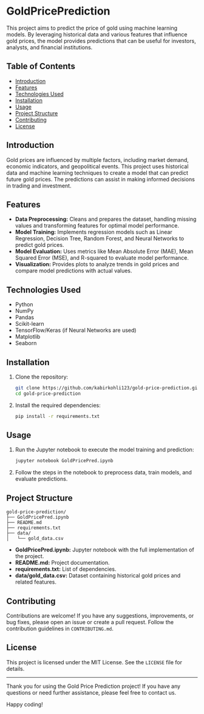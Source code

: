 # GoldPricePrediction

This project aims to predict the price of gold using machine learning models. By leveraging historical data and various features that influence gold prices, the model provides predictions that can be useful for investors, analysts, and financial institutions.

## Table of Contents

- [Introduction](#introduction)
- [Features](#features)
- [Technologies Used](#technologies-used)
- [Installation](#installation)
- [Usage](#usage)
- [Project Structure](#project-structure)
- [Contributing](#contributing)
- [License](#license)

## Introduction

Gold prices are influenced by multiple factors, including market demand, economic indicators, and geopolitical events. This project uses historical data and machine learning techniques to create a model that can predict future gold prices. The predictions can assist in making informed decisions in trading and investment.

## Features

- **Data Preprocessing:** Cleans and prepares the dataset, handling missing values and transforming features for optimal model performance.
- **Model Training:** Implements regression models such as Linear Regression, Decision Tree, Random Forest, and Neural Networks to predict gold prices.
- **Model Evaluation:** Uses metrics like Mean Absolute Error (MAE), Mean Squared Error (MSE), and R-squared to evaluate model performance.
- **Visualization:** Provides plots to analyze trends in gold prices and compare model predictions with actual values.

## Technologies Used

- Python
- NumPy
- Pandas
- Scikit-learn
- TensorFlow/Keras (if Neural Networks are used)
- Matplotlib
- Seaborn

## Installation

1. Clone the repository:
   ```bash
   git clone https://github.com/kabirkohli123/gold-price-prediction.git
   cd gold-price-prediction
   ```

2. Install the required dependencies:
   ```bash
   pip install -r requirements.txt
   ```

## Usage

1. Run the Jupyter notebook to execute the model training and prediction:
   ```bash
   jupyter notebook GoldPricePred.ipynb
   ```

2. Follow the steps in the notebook to preprocess data, train models, and evaluate predictions.

## Project Structure

```
gold-price-prediction/
├── GoldPricePred.ipynb
├── README.md
├── requirements.txt
├── data/
│   └── gold_data.csv
```

- **GoldPricePred.ipynb:** Jupyter notebook with the full implementation of the project.
- **README.md:** Project documentation.
- **requirements.txt:** List of dependencies.
- **data/gold_data.csv:** Dataset containing historical gold prices and related features.

## Contributing

Contributions are welcome! If you have any suggestions, improvements, or bug fixes, please open an issue or create a pull request. Follow the contribution guidelines in `CONTRIBUTING.md`.

## License

This project is licensed under the MIT License. See the `LICENSE` file for details.

---

Thank you for using the Gold Price Prediction project! If you have any questions or need further assistance, please feel free to contact us.

Happy coding!
